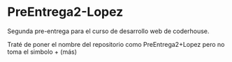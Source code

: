 # PreEntrega2-Lopez
Segunda pre-entrega para el curso de desarrollo web de coderhouse.

Traté de poner el nombre del repositorio como PreEntrega2+Lopez pero no toma el simbolo + (más)
